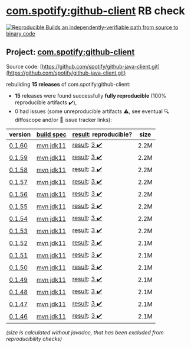[com.spotify:github-client](https://central.sonatype.com/artifact/com.spotify/github-client/0.1.60/versions) RB check
=======

[![Reproducible Builds](https://reproducible-builds.org/images/logos/rb.svg) an independently-verifiable path from source to binary code](https://reproducible-builds.org/)

## Project: [com.spotify:github-client](https://central.sonatype.com/artifact/com.spotify/github-client/0.1.60/versions)

Source code: [https://github.com/spotify/github-java-client.git](https://github.com/spotify/github-java-client.git)

rebuilding **15 releases** of com.spotify:github-client:
- **15** releases were found successfully **fully reproducible** (100% reproducible artifacts :heavy_check_mark:),
- 0 had issues (some unreproducible artifacts :warning:, see eventual :mag: diffoscope and/or :memo: issue tracker links):

| version | [build spec](/BUILDSPEC.md) | [result](https://reproducible-builds.org/docs/jvm/): reproducible? | size |
| -- | --------- | ------ | -- |
| [0.1.60](https://central.sonatype.com/artifact/com.spotify/github-client/0.1.60/pom) | [mvn jdk11](github-client-0.1.60.buildspec) | [result](github-client-0.1.60.buildinfo): [3 :heavy_check_mark: ](github-client-0.1.60.buildcompare) | 2.2M |
| [0.1.59](https://central.sonatype.com/artifact/com.spotify/github-client/0.1.59/pom) | [mvn jdk11](github-client-0.1.59.buildspec) | [result](github-client-0.1.59.buildinfo): [3 :heavy_check_mark: ](github-client-0.1.59.buildcompare) | 2.2M |
| [0.1.58](https://central.sonatype.com/artifact/com.spotify/github-client/0.1.58/pom) | [mvn jdk11](github-client-0.1.58.buildspec) | [result](github-client-0.1.58.buildinfo): [3 :heavy_check_mark: ](github-client-0.1.58.buildcompare) | 2.2M |
| [0.1.57](https://central.sonatype.com/artifact/com.spotify/github-client/0.1.57/pom) | [mvn jdk11](github-client-0.1.57.buildspec) | [result](github-client-0.1.57.buildinfo): [3 :heavy_check_mark: ](github-client-0.1.57.buildcompare) | 2.2M |
| [0.1.56](https://central.sonatype.com/artifact/com.spotify/github-client/0.1.56/pom) | [mvn jdk11](github-client-0.1.56.buildspec) | [result](github-client-0.1.56.buildinfo): [3 :heavy_check_mark: ](github-client-0.1.56.buildcompare) | 2.2M |
| [0.1.55](https://central.sonatype.com/artifact/com.spotify/github-client/0.1.55/pom) | [mvn jdk11](github-client-0.1.55.buildspec) | [result](github-client-0.1.55.buildinfo): [3 :heavy_check_mark: ](github-client-0.1.55.buildcompare) | 2.2M |
| [0.1.54](https://central.sonatype.com/artifact/com.spotify/github-client/0.1.54/pom) | [mvn jdk11](github-client-0.1.54.buildspec) | [result](github-client-0.1.54.buildinfo): [3 :heavy_check_mark: ](github-client-0.1.54.buildcompare) | 2.2M |
| [0.1.53](https://central.sonatype.com/artifact/com.spotify/github-client/0.1.53/pom) | [mvn jdk11](github-client-0.1.53.buildspec) | [result](github-client-0.1.53.buildinfo): [3 :heavy_check_mark: ](github-client-0.1.53.buildcompare) | 2.2M |
| [0.1.52](https://central.sonatype.com/artifact/com.spotify/github-client/0.1.52/pom) | [mvn jdk11](github-client-0.1.52.buildspec) | [result](github-client-0.1.52.buildinfo): [3 :heavy_check_mark: ](github-client-0.1.52.buildcompare) | 2.1M |
| [0.1.51](https://central.sonatype.com/artifact/com.spotify/github-client/0.1.51/pom) | [mvn jdk11](github-client-0.1.51.buildspec) | [result](github-client-0.1.51.buildinfo): [3 :heavy_check_mark: ](github-client-0.1.51.buildcompare) | 2.1M |
| [0.1.50](https://central.sonatype.com/artifact/com.spotify/github-client/0.1.50/pom) | [mvn jdk11](github-client-0.1.50.buildspec) | [result](github-client-0.1.50.buildinfo): [3 :heavy_check_mark: ](github-client-0.1.50.buildcompare) | 2.1M |
| [0.1.49](https://central.sonatype.com/artifact/com.spotify/github-client/0.1.49/pom) | [mvn jdk11](github-client-0.1.49.buildspec) | [result](github-client-0.1.49.buildinfo): [3 :heavy_check_mark: ](github-client-0.1.49.buildcompare) | 2.1M |
| [0.1.48](https://central.sonatype.com/artifact/com.spotify/github-client/0.1.48/pom) | [mvn jdk11](github-client-0.1.48.buildspec) | [result](github-client-0.1.48.buildinfo): [3 :heavy_check_mark: ](github-client-0.1.48.buildcompare) | 2.1M |
| [0.1.47](https://central.sonatype.com/artifact/com.spotify/github-client/0.1.47/pom) | [mvn jdk11](github-client-0.1.47.buildspec) | [result](github-client-0.1.47.buildinfo): [3 :heavy_check_mark: ](github-client-0.1.47.buildcompare) | 2.1M |
| [0.1.46](https://central.sonatype.com/artifact/com.spotify/github-client/0.1.46/pom) | [mvn jdk11](github-client-0.1.46.buildspec) | [result](github-client-0.1.46.buildinfo): [3 :heavy_check_mark: ](github-client-0.1.46.buildcompare) | 2.1M |

<i>(size is calculated without javadoc, that has been excluded from reproducibility checks)</i>

